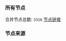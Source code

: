 ### 所有节点
合并节点总数: `3316`
[节点链接](https://raw.githubusercontent.com/rzhy1/11/master/sub/sub_merge_base64.txt)

### 节点来源